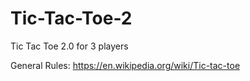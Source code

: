# Tic-Tac-Toe-2
Tic Tac Toe 2.0 for 3 players 

General Rules: https://en.wikipedia.org/wiki/Tic-tac-toe
